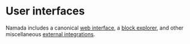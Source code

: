 # User interfaces

Namada includes a canonical [web interface](./user-interfaces/web-wallet-interface.md), a [block explorer](./user-interfaces/web-explorer-interface.md), and other miscellaneous [external integrations](./user-interfaces/external-integrations.md).